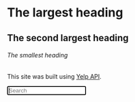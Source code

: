 # The largest heading
## The second largest heading
###### The smallest heading


This site was built using [Yelp API](https://cors-anywhere.herokuapp.com/https://api.yelp.com/v3/businesses/search).


<form><input type="text" name="search" value="" id="id_search" placeholder="Search" autofocus /></form>
